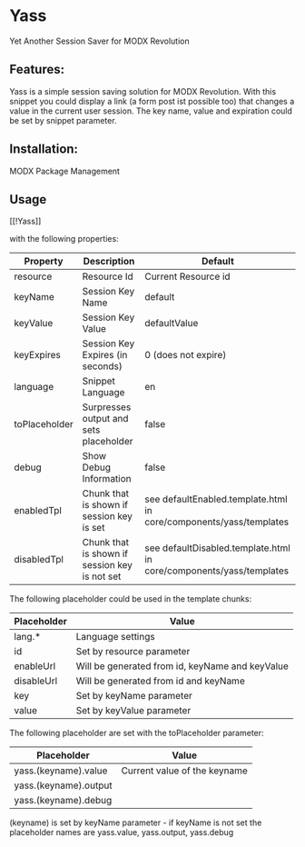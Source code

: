 Yass
================================================================================

Yet Another Session Saver for MODX Revolution

Features:
--------------------------------------------------------------------------------
Yass is a simple session saving solution for MODX Revolution. With this snippet 
you could display a link (a form post ist possible too) that changes a value in 
the current user session. The key name, value and expiration could be set by 
snippet parameter. 

Installation:
--------------------------------------------------------------------------------
MODX Package Management

Usage
--------------------------------------------------------------------------------

[[!Yass]]

with the following properties:

Property      | Description                                   | Default
------------- | --------------------------------------------- | -----------------------------------------
resource      | Resource Id                                   | Current Resource id	
keyName       | Session Key Name                              | default
keyValue      | Session Key Value                             | defaultValue
keyExpires    | Session Key Expires (in seconds)              | 0 (does not expire)
language      | Snippet Language                              | en
toPlaceholder | Surpresses output and sets placeholder        | false
debug         | Show Debug Information                        | false
enabledTpl    | Chunk that is shown if session key is set     | see defaultEnabled.template.html in core/components/yass/templates
disabledTpl   | Chunk that is shown if session key is not set | see defaultDisabled.template.html in core/components/yass/templates

The following placeholder could be used in the template chunks:

Placeholder | Value
----------- | ------------------------------------------------------------------
lang.*      | Language settings
id          | Set by resource parameter
enableUrl   | Will be generated from id, keyName and keyValue
disableUrl  | Will be generated from id and keyName
key         | Set by keyName parameter
value       | Set by keyValue parameter

The following placeholder are set with the toPlaceholder parameter:

Placeholder           | Value
--------------------- | --------------------------------------------------------
yass.(keyname).value  | Current value of the keyname
yass.(keyname).output | 
yass.(keyname).debug  | 

(keyname) is set by keyName parameter - if keyName is not set the placeholder 
names are yass.value, yass.output, yass.debug

